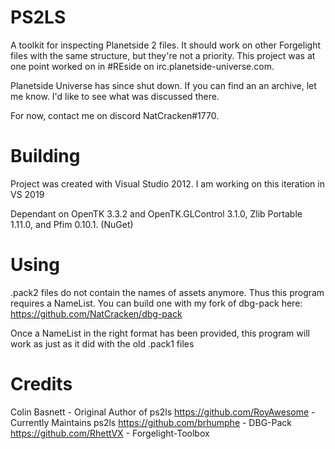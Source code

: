PS2LS
=====

A toolkit for inspecting Planetside 2 files. It should work on other Forgelight files with the same structure, but they're not a priority.
This project was at one point worked on in #REside on irc.planetside-universe.com.

Planetside Universe has since shut down. If you can find an an archive, let me know. I'd like to see what was discussed there.

For now, contact me on discord NatCracken#1770.


Building
=====
Project was created with Visual Studio 2012. I am working on this iteration in VS 2019

Dependant on OpenTK 3.3.2 and OpenTK.GLControl 3.1.0, Zlib Portable 1.11.0, and Pfim 0.10.1. (NuGet)


Using
=====
.pack2 files do not contain the names of assets anymore. Thus this program requires a NameList. You can build one with my fork of dbg-pack here: https://github.com/NatCracken/dbg-pack

Once a NameList in the right format has been provided, this program will work as just as it did with the old .pack1 files


Credits
=====

Colin Basnett - Original Author of ps2ls
https://github.com/RoyAwesome - Currently Maintains ps2ls
https://github.com/brhumphe - DBG-Pack
https://github.com/RhettVX - Forgelight-Toolbox